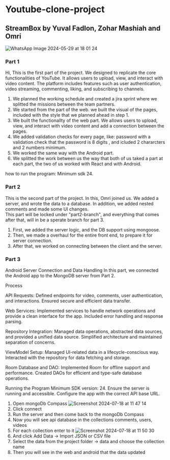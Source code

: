 # Youtube-clone-project

## StreamBox by Yuval Fadlon, Zohar Mashiah and Omri

![WhatsApp Image 2024-05-29 at 18 01 24](https://github.com/ZoharMashiah/Youtube-clone-project/assets/103347396/9416f52b-d946-4d82-8c0d-af0c2ee122ac)

### Part 1

Hi,
This is the first part of the project. We designed to replicate the core functionalities of YouTube. It allows users to upload, view, and interact with video content. The platform includes features such as user authentication, video streaming, commenting, liking, and subscribing to channels.

1. We planned the working schedule and created a jira sprint where we splitted the missions between the team partners.
2. We started from the part of the web. we built the visual of the pages, included with the style that we planned ahead in step 1.
3. We built the functionallty of the web part. We allows users to upload, view, and interact with video content and add a connection between the pages.
4. We added validation checks for every page, like: password with a validation check that the password is 8 digits , and icluded 2 chararcters and 2 numbers minimum.
5. We worked the same way with the Android part.
6. We splitted the work between us the way that both of us taked a part at each part, the two of us worked with React and with Android.

how to run the program: Minimum sdk 24.

### Part 2

This is the second part of the project. In this, Omri joined us. We added a server, and wrote the data to a database. In addition, we added nested comments and made some UI changes.  
This part will be locked under "part2-branch", and everything that comes after that, will in be a sperate branch for part 3.

1. First, we added the server logic, and the DB support using mongoose.
2. Then, we made a overhaul for the entire front end, to prepare it for server connection.
3. After that, we worked on connecting between the client and the server.

### Part 3
Android Server Connection and Data Handling
In this part, we connected the Android app to the MongoDB server from Part 2.

Process

API Requests:
Defined endpoints for video, comments, user authentication, and interactions.
Ensured secure and efficient data transfer.

Web Services:
Implemented services to handle network operations and provide a clean interface for the app.
Included error handling and response parsing.

Repository Integration:
Managed data operations, abstracted data sources, and provided a unified data source.
Simplified architecture and maintained separation of concerns.

ViewModel Setup:
Managed UI-related data in a lifecycle-conscious way.
Interacted with the repository for data fetching and storage.

Room Database and DAO:
Implemented Room for offline support and performance.
Created DAOs for efficient and type-safe database operations.

Running the Program
Minimum SDK version: 24.
Ensure the server is running and accessible.
Configure the app with the correct API base URL.

1. Open mongoDb Compass
![Screenshot 2024-07-18 at 11 47 14](https://github.com/user-attachments/assets/219b7fb0-85d5-4cf0-a079-412962e15cf6)
2. Click connect
3. Run the server and then come back to the mongoDb Compass
4. Now you will see api database in the collections comments, users, videos
5. For each collection enter to it
![Screenshot 2024-07-18 at 11 50 30](https://github.com/user-attachments/assets/6c849d0a-42a8-47c0-8869-20d87b5996cf)
6. And click Add Data -> Import JSON or CSV file
7. Select the data from the project folder -> data and choose the collection name
8. Then you will see in the web and android that the data updated
